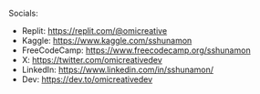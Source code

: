 Socials:
- Replit: https://replit.com/@omicreative
- Kaggle: https://www.kaggle.com/sshunamon
- FreeCodeCamp: https://www.freecodecamp.org/sshunamon
- X: https://twitter.com/omicreativedev
- LinkedIn: https://www.linkedin.com/in/sshunamon/
- Dev: https://dev.to/omicreativedev

